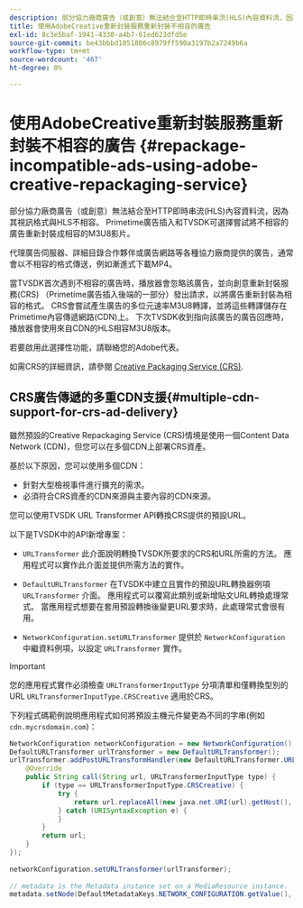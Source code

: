 ```yaml
---
description: 部分協力廠商廣告（或創意）無法結合至HTTP即時串流(HLS)內容資料流，因為其視訊格式與HLS不相容。 Primetime廣告插入和TVSDK可選擇嘗試將不相容的廣告重新封裝成相容的M3U8影片。
title: 使用AdobeCreative重新封裝服務重新封裝不相容的廣告
exl-id: 8c3e5baf-1941-4330-a4b7-61ed623dfd5e
source-git-commit: be43bbbd1051886c8979ff590a3197b2a7249b6a
workflow-type: tm+mt
source-wordcount: '467'
ht-degree: 0%

---
```


# 使用AdobeCreative重新封裝服務重新封裝不相容的廣告 {#repackage-incompatible-ads-using-adobe-creative-repackaging-service}

部分協力廠商廣告（或創意）無法結合至HTTP即時串流(HLS)內容資料流，因為其視訊格式與HLS不相容。 Primetime廣告插入和TVSDK可選擇嘗試將不相容的廣告重新封裝成相容的M3U8影片。

代理廣告伺服器、詳細目錄合作夥伴或廣告網路等各種協力廠商提供的廣告，通常會以不相容的格式傳送，例如漸進式下載MP4。

當TVSDK首次遇到不相容的廣告時，播放器會忽略該廣告，並向創意重新封裝服務(CRS) （Primetime廣告插入後端的一部分）發出請求，以將廣告重新封裝為相容的格式。 CRS會嘗試產生廣告的多位元速率M3U8轉譯，並將這些轉譯儲存在Primetime內容傳遞網路(CDN)上。 下次TVSDK收到指向該廣告的廣告回應時，播放器會使用來自CDN的HLS相容M3U8版本。

若要啟用此選擇性功能，請聯絡您的Adobe代表。

如需CRS的詳細資訊，請參閱 [Creative Packaging Service (CRS)](https://helpx.adobe.com/content/dam/help/en/primetime/guides/crs.pdf).

## CRS廣告傳遞的多重CDN支援{#multiple-cdn-support-for-crs-ad-delivery}

雖然預設的Creative Repackaging Service (CRS)情境是使用一個Content Data Network (CDN)，但您可以在多個CDN上部署CRS資產。

基於以下原因，您可以使用多個CDN：

* 針對大型檢視事件進行擴充的需求。
* 必須符合CRS資產的CDN來源與主要內容的CDN來源。

您可以使用TVSDK URL Transformer API轉換CRS提供的預設URL。

以下是TVSDK中的API新增專案：

* `URLTransformer` 此介面說明轉換TVSDK所要求的CRS和URL所需的方法。 應用程式可以實作此介面並提供所需方法的實作。

* `DefaultURLTransformer` 在TVSDK中建立且實作的預設URL轉換器例項 `URLTransformer` 介面。 應用程式可以覆寫此類別或新增貼文URL轉換處理常式。 當應用程式想要在套用預設轉換後變更URL要求時，此處理常式會很有用。

* `NetworkConfiguration.setURLTransformer` 提供於 `NetworkConfiguration` 中繼資料例項，以設定 `URLTransformer` 實作。

>[!IMPORTANT]
>
>您的應用程式實作必須檢查 `URLTransformerInputType` 分項清單和僅轉換型別的URL `URLTransformerInputType.CRSCreative` 適用於CRS。

下列程式碼範例說明應用程式如何將預設主機元件變更為不同的字串(例如 `cdn.mycrsdomain.com`)：

```java
NetworkConfiguration networkConfiguration = new NetworkConfiguration(); 
DefaultURLTransformer urlTransformer = new DefaultURLTransformer(); 
urlTransformer.addPostURLTransformHandler(new DefaultURLTransformer.URLTransformHandler() { 
    @Override 
    public String call(String url, URLTransformerInputType type) { 
        if (type == URLTransformerInputType.CRSCreative) { 
            try { 
                return url.replaceAll(new java.net.URI(url).getHost(), "cdn.mycrsdomain.com"); 
            } catch (URISyntaxException e) { 
            } 
        } 
        return url; 
    } 
}); 
   
networkConfiguration.setURLTransformer(urlTransformer); 
   
// metadata is the Metadata instance set on a MediaResource instance. 
metadata.setNode(DefaultMetadataKeys.NETWORK_CONFIGURATION.getValue(), networkConfiguration);
```
